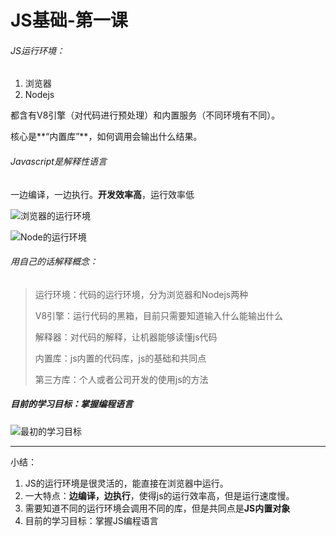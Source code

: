 # JS基础-第一课

###### JS运行环境：

1. 浏览器
2. Nodejs

都含有V8引擎（对代码进行预处理）和内置服务（不同环境有不同）。

核心是**“内置库”**，如何调用会输出什么结果。

###### Javascript是解释性语言

一边编译，一边执行。**开发效率高**，运行效率低

![浏览器的运行环境](https://ws2.sinaimg.cn/large/006tNc79ly1fpc6fwed7cj30zk0k0grd.jpg)

![Node的运行环境](https://ws1.sinaimg.cn/large/006tNc79ly1fpc6gomz69j30zk0k0q7r.jpg)

###### 用自己的话解释概念：

> 运行环境：代码的运行环境，分为浏览器和Nodejs两种
>
> V8引擎：运行代码的黑箱，目前只需要知道输入什么能输出什么
>
> 解释器：对代码的解释，让机器能够读懂js代码
>
> 内置库：js内置的代码库，js的基础和共同点
>
> 第三方库：个人或者公司开发的使用js的方法

##### 目前的学习目标：掌握编程语言

![最初的学习目标](https://ws2.sinaimg.cn/large/006tNc79gy1fpc6vnpl02j30zk0k00xy.jpg)

---

小结：

1. JS的运行环境是很灵活的，能直接在浏览器中运行。
2. 一大特点：**边编译，边执行**，使得js的运行效率高，但是运行速度慢。
3. 需要知道不同的运行环境会调用不同的库，但是共同点是**JS内置对象**
4. 目前的学习目标：掌握JS编程语言
